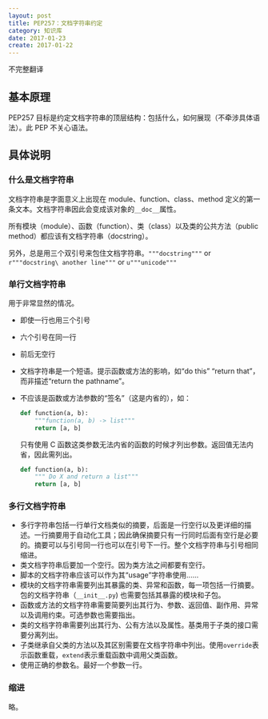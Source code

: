 ```yaml
---
layout: post
title: PEP257：文档字符串约定
category: 知识库
date: 2017-01-23
create: 2017-01-22
---
```


不完整翻译

## 基本原理
PEP257 目标是约定文档字符串的顶层结构：包括什么，如何展现（不牵涉具体语法）。此 PEP 不关心语法。

## 具体说明

### 什么是文档字符串
文档字符串是字面意义上出现在 module、function、class、method 定义的第一条文本。文档字符串因此会变成该对象的`__doc__`属性。

所有模块（module）、函数（function）、类（class）以及类的公共方法（public method）都应该有文档字符串（docstring）。

另外，总是用三个双引号来包住文档字符串。`"""docstring"""` or `r"""docstring\ another line"""` or `u"""unicode"""`

### 单行文档字符串
用于非常显然的情况。

* 即使一行也用三个引号
* 六个引号在同一行
* 前后无空行
* 文档字符串是一个短语。提示函数或方法的影响，如“do this” “return that”，而非描述“return the pathname”。
* 不应该是函数或方法参数的“签名”（这是内省的），如：

    ```python
    def function(a, b):
        """function(a, b) -> list"""
        return [a, b]
    ```

    只有使用 C 函数这类参数无法内省的函数的时候才列出参数。返回值无法内省，因此需列出。

    ```python
    def function(a, b):
        """ Do X and return a list"""
        return [a, b]
    ```

### 多行文档字符串

* 多行字符串包括一行单行文档类似的摘要，后面是一行空行以及更详细的描述。一行摘要用于自动化工具；因此确保摘要只有一行同时后面有空行是必要的。摘要可以与引号同一行也可以在引号下一行。整个文档字符串与引号相同缩进。
* 类文档字符串后要加一个空行。因为类方法之间都要有空行。
* 脚本的文档字符串应该可以作为其“usage”字符串使用......
* 模块的文档字符串需要列出其暴露的类、异常和函数，每一项包括一行摘要。包的文档字符串（`__init__.py`) 也需要包括其暴露的模块和子包。
* 函数或方法的文档字符串需要简要列出其行为、参数、返回值、副作用、异常以及调用约束。可选参数也需要指出。
* 类的文档字符串需要列出其行为、公有方法以及属性。基类用于子类的接口需要分离列出。
* 子类继承自父类的方法以及其区别需要在文档字符串中列出。使用`override`表示函数重载，`extend`表示重载函数中调用父类函数。
* 使用正确的参数名。最好一个参数一行。

### 缩进
略。
